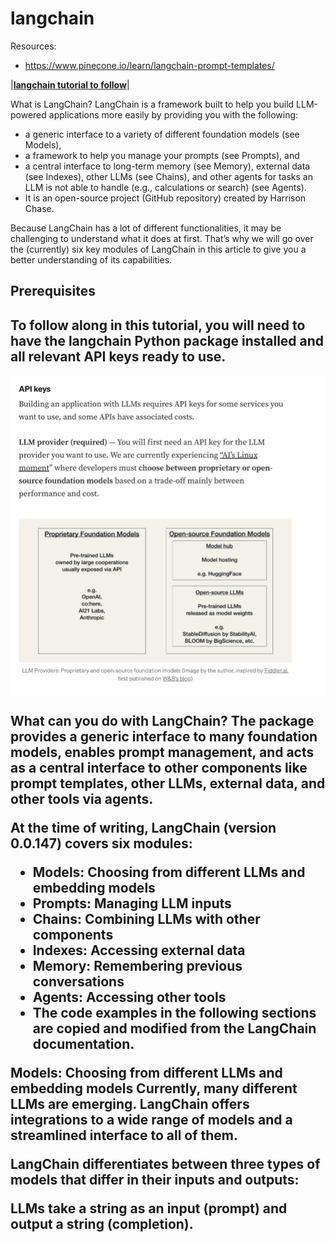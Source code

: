# langchain
Resources:
- https://www.pinecone.io/learn/langchain-prompt-templates/

|[**langchain tutorial to follow**](https://github.com/gkamradt/langchain-tutorials.git)|

What is LangChain?
LangChain is a framework built to help you build LLM-powered applications more easily by providing you with the following:

- a generic interface to a variety of different foundation models (see Models),
- a framework to help you manage your prompts (see Prompts), and
- a central interface to long-term memory (see Memory), external data (see Indexes), other LLMs (see Chains), and other agents for tasks an LLM is not able to handle (e.g., calculations or search) (see Agents).
- It is an open-source project (GitHub repository) created by Harrison Chase.

Because LangChain has a lot of different functionalities, it may be challenging to understand what it does at first. That’s why we will go over the (currently) six key modules of LangChain in this article to give you a better understanding of its capabilities.

<h2>Prerequisites<h2>
To follow along in this tutorial, you will need to have the langchain Python package installed and all relevant API keys ready to use.

  ![11](https://github.com/andysingal/langchain/blob/main/Images/Screenshot%202023-06-16%20at%2012.58.31%20PM.png)  

What can you do with LangChain?
The package provides a generic interface to many foundation models, enables prompt management, and acts as a central interface to other components like prompt templates, other LLMs, external data, and other tools via agents.

At the time of writing, LangChain (version 0.0.147) covers six modules:

- Models: Choosing from different LLMs and embedding models
- Prompts: Managing LLM inputs
- Chains: Combining LLMs with other components
- Indexes: Accessing external data
- Memory: Remembering previous conversations
- Agents: Accessing other tools
- The code examples in the following sections are copied and modified from the LangChain documentation.

Models: Choosing from different LLMs and embedding models
Currently, many different LLMs are emerging. LangChain offers integrations to a wide range of models and a streamlined interface to all of them.

LangChain differentiates between three types of models that differ in their inputs and outputs:

LLMs take a string as an input (prompt) and output a string (completion).
  
  
  
